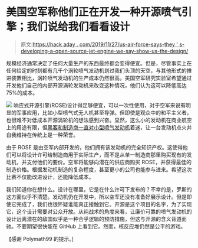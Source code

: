 # 美国空军称他们正在开发一种开源喷气引擎；我们说给我们看看设计

> 原文:[https://hack aday . com/2019/11/27/us-air-force-says-they ' s-developing-a-open-source-jet-engine-we-say-show-us-the-design/](https://hackaday.com/2019/11/27/us-air-force-says-theyre-developing-an-open-source-jet-engine-we-say-show-us-the-design/)

规模经济通常决定了任何大量生产的东西最终都会变得便宜。但是，尽管事实上在任何给定的时刻都有几千个涡轮喷气发动机划过我们头顶的天空，与其他形式的推进装置相比，涡轮喷气发动机的生产成本仍然很高。美国空军研究实验室希望通过开发他们自己的内部开源涡轮发动机来改变这种情况，他们认为这可以降低高达 75%的成本。

[![](../Images/8d9bee26687c5cb0b5c72aa34000860a.png)](https://hackaday.com/wp-content/uploads/2019/11/rose_detail.jpg) 响应式开源引擎(ROSE)设计得足够便宜，可以一次性使用，对于空军来说有明显的军事应用，比如小型喷气式无人机甚至导弹。但即使是观众中的和平主义者，也很难不对低成本开源涡轮机的想法感到兴奋。显然，这么小的发动机在商业航空上的用途有限，但[黑客和制造商一直对小型喷气发动机](https://hackaday.com/2013/10/05/please-dont-build-a-jet-engine-from-a-toilet-paper-holder/)着迷，让一台发动机点火并自我维持在传统上是一种荣誉。

由于 ROSE 是由空军内部开发的，他们拥有该发动机的完全知识产权。这使得他们可以将设计许可给制造商用于实际生产，而不是从单一制造商那里购买现有的发动机，并支付他们的要价。空军将能够向潜在的供应商购买 ROSE，并获得最佳的制造价格。根据发动机制造的复杂程度，甚至更小的公司也能参与进来。希望这次比赛不仅能改进设计，还能降低成本。

我们知道你在想什么。设计在哪里，它是在什么许可下发布的？不幸的是，罗斯的这方面似乎不清楚。发动机仍在开发中，所以空军还没有准备好展示设计。但是即使它完成了，我们也很怀疑谁能真正接触到它。开源是这个项目的名字，为了实现它，这个设计需要对公众开放。从纯战术的角度来看，让廉价可靠的喷气发动机的设计远离潜在的敌国似乎是一种合乎逻辑的预防措施，但这与开源的含义背道而驰。不要期望很快能在 GitHub 上看到它。然而，核反应堆仍然是公平的游戏。

【感谢 Polymath99 的提示。]
